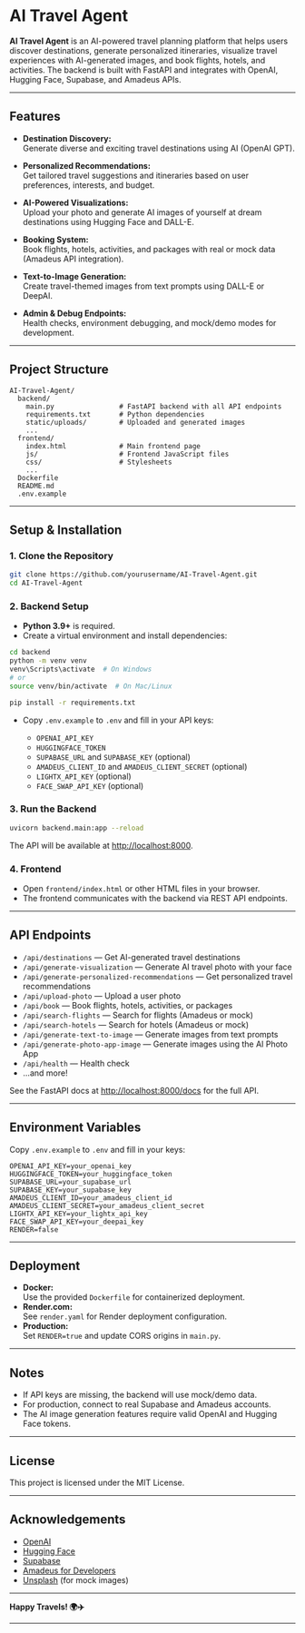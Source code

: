 
# AI Travel Agent

**AI Travel Agent** is an AI-powered travel planning platform that helps users discover destinations, generate personalized itineraries, visualize travel experiences with AI-generated images, and book flights, hotels, and activities. The backend is built with FastAPI and integrates with OpenAI, Hugging Face, Supabase, and Amadeus APIs.

---

## Features

- **Destination Discovery:**  
  Generate diverse and exciting travel destinations using AI (OpenAI GPT).

- **Personalized Recommendations:**  
  Get tailored travel suggestions and itineraries based on user preferences, interests, and budget.

- **AI-Powered Visualizations:**  
  Upload your photo and generate AI images of yourself at dream destinations using Hugging Face and DALL-E.

- **Booking System:**  
  Book flights, hotels, activities, and packages with real or mock data (Amadeus API integration).

- **Text-to-Image Generation:**  
  Create travel-themed images from text prompts using DALL-E or DeepAI.

- **Admin & Debug Endpoints:**  
  Health checks, environment debugging, and mock/demo modes for development.

---

## Project Structure

```
AI-Travel-Agent/
  backend/
    main.py                # FastAPI backend with all API endpoints
    requirements.txt       # Python dependencies
    static/uploads/        # Uploaded and generated images
    ...
  frontend/
    index.html             # Main frontend page
    js/                    # Frontend JavaScript files
    css/                   # Stylesheets
    ...
  Dockerfile
  README.md
  .env.example
```

---

## Setup & Installation

### 1. Clone the Repository

```bash
git clone https://github.com/yourusername/AI-Travel-Agent.git
cd AI-Travel-Agent
```

### 2. Backend Setup

- **Python 3.9+** is required.
- Create a virtual environment and install dependencies:

```bash
cd backend
python -m venv venv
venv\Scripts\activate  # On Windows
# or
source venv/bin/activate  # On Mac/Linux

pip install -r requirements.txt
```

- Copy `.env.example` to `.env` and fill in your API keys:

  - `OPENAI_API_KEY`
  - `HUGGINGFACE_TOKEN`
  - `SUPABASE_URL` and `SUPABASE_KEY` (optional)
  - `AMADEUS_CLIENT_ID` and `AMADEUS_CLIENT_SECRET` (optional)
  - `LIGHTX_API_KEY` (optional)
  - `FACE_SWAP_API_KEY` (optional)

### 3. Run the Backend

```bash
uvicorn backend.main:app --reload
```

The API will be available at [http://localhost:8000](http://localhost:8000).

### 4. Frontend

- Open `frontend/index.html` or other HTML files in your browser.
- The frontend communicates with the backend via REST API endpoints.

---

## API Endpoints

- `/api/destinations` — Get AI-generated travel destinations
- `/api/generate-visualization` — Generate AI travel photo with your face
- `/api/generate-personalized-recommendations` — Get personalized travel recommendations
- `/api/upload-photo` — Upload a user photo
- `/api/book` — Book flights, hotels, activities, or packages
- `/api/search-flights` — Search for flights (Amadeus or mock)
- `/api/search-hotels` — Search for hotels (Amadeus or mock)
- `/api/generate-text-to-image` — Generate images from text prompts
- `/api/generate-photo-app-image` — Generate images using the AI Photo App
- `/api/health` — Health check
- ...and more!

See the FastAPI docs at [http://localhost:8000/docs](http://localhost:8000/docs) for the full API.

---

## Environment Variables

Copy `.env.example` to `.env` and fill in your keys:

```
OPENAI_API_KEY=your_openai_key
HUGGINGFACE_TOKEN=your_huggingface_token
SUPABASE_URL=your_supabase_url
SUPABASE_KEY=your_supabase_key
AMADEUS_CLIENT_ID=your_amadeus_client_id
AMADEUS_CLIENT_SECRET=your_amadeus_client_secret
LIGHTX_API_KEY=your_lightx_api_key
FACE_SWAP_API_KEY=your_deepai_key
RENDER=false
```

---

## Deployment

- **Docker:**  
  Use the provided `Dockerfile` for containerized deployment.
- **Render.com:**  
  See `render.yaml` for Render deployment configuration.
- **Production:**  
  Set `RENDER=true` and update CORS origins in `main.py`.

---

## Notes

- If API keys are missing, the backend will use mock/demo data.
- For production, connect to real Supabase and Amadeus accounts.
- The AI image generation features require valid OpenAI and Hugging Face tokens.

---

## License

This project is licensed under the MIT License.

---

## Acknowledgements

- [OpenAI](https://openai.com/)
- [Hugging Face](https://huggingface.co/)
- [Supabase](https://supabase.com/)
- [Amadeus for Developers](https://developers.amadeus.com/)
- [Unsplash](https://unsplash.com/) (for mock images)

---

**Happy Travels! 🌍✈️**

---